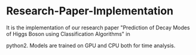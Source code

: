 # Research-Paper-Implementation

It is the implementation of our research paper "Prediction of Decay Modes of Higgs Boson using Classification Algorithms" in

python2. Models are trained on GPU and CPU both for time analysis.
